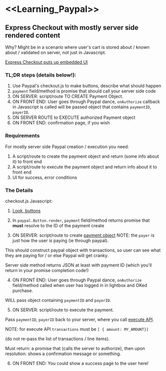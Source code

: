 # <<Learning_Paypal>>

## Express Checkout with mostly server side rendered content

Why? Might be in a scenario where user's cart is stored about / known about / validated on server, not just in Javascript.

[Express Checkout puts up embedded UI](https://developer.paypal.com/docs/integration/direct/express-checkout/integration-jsv4/add-paypal-button/)

### TL;DR steps (details below!):

  1. Use Paypal's checkout.js to make buttons, describe what should happen
  2. `payment` field/method is promise that should call your server side code
  3. ON SERVER: script/route TO CREATE Payment Object.
  4. ON FRONT END: User goes through Paypal dance, `onAuthorize` callback in Javascript is called
      will be passed object that contains `paymentID`, `payerID`.
  5. ON SERVER ROUTE to EXECUTE authorized Payment object
  6. ON FRONT END: confirmation page, if you wish

### Requirements

For mostly server side Paypal creation / execution you need:

  1. A script/route to create the payment object and return (some info about it) to front end
  2. A script/route to execute the payment object and return info about it to front end
  3. UI for success, error conditions
  

### The Details

checkout.js Javascript:

1. [Look, buttons](https://developer.paypal.com/docs/integration/direct/express-checkout/integration-jsv4/add-paypal-button/)

2. In `paypal.Button.render`,  `payment` field/method returns promise that **must** resolve to the ID of the payment create

3. ON SERVER: script/route to create [payment object](https://developer.paypal.com/docs/api/payments/#payment) NOTE: the `payer` is just how the user is paying (ie through paypal).

This should construct paypal object with transactions, so user can see what they are paying for / or else Paypal will get cranky.

Server side method returns JSON at least with payment ID (which you'll return in your promise completion code!)

4. ON FRONT END: User goes through Paypal dance, `onAuthorize` field/method called when user has logged in in lightbox and OKed purchase.

WILL pass object containing `paymentID` and `payerID`. 

5. ON SERVER: script/route to execute the payment. 

Pass `paymentID`, `payerID` back to your server, where you call [execute API](https://developer.paypal.com/docs/api/payments/#payment_execute).

NOTE: for execute API `transactions` must be `[ { amount: MY_AMOUNT}]`

(do not re-pass the list of transactions / line items).

Must return: a promise that (calls the server to authorize), then upon resolution: shows a confirmation message or something.


6. ON FRONT END: You could show a success page to the user here!
